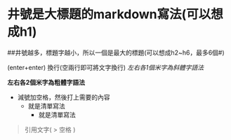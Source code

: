 # 井號是大標題的markdown寫法(可以想成h1)
##井號越多，標題字越小，所以一個是最大的標題(可以想成h2~h6，最多6個#)


(enter+enter) 換行(空兩行即可將文字換行)
*左右各1個米字為斜體字語法*


**左右各2個米字為粗體字語法**
- 減號加空格，然後打上需要的內容
  - 就是清單寫法
    - 就是清單寫法
 > 引用文字(  >  空格  )
